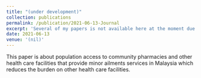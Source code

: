 ```yaml
---
title: "(under development)"
collection: publications
permalink: /publication/2021-06-13-Journal
excerpt: 'Several of my papers is not available here at the moment due to technical issues. For full list of my publication, I humbly invite you to access them all at my ResearchGate or GoogleScholar profile where you can view and download them. My apologies for any inconvenience caused, and thank you. Please drop me an email if you require any further assistance.'
date: 2021-06-13
venue: '(nil)'
---
```

This paper is about population access to community pharmacies and other health care facilities that provide minor ailments services in Malaysia which reduces the burden on other health care facilities.

